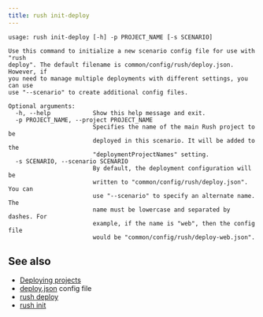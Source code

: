 ```yaml
---
title: rush init-deploy
---
```


```
usage: rush init-deploy [-h] -p PROJECT_NAME [-s SCENARIO]

Use this command to initialize a new scenario config file for use with "rush
deploy". The default filename is common/config/rush/deploy.json. However, if
you need to manage multiple deployments with different settings, you can use
use "--scenario" to create additional config files.

Optional arguments:
  -h, --help            Show this help message and exit.
  -p PROJECT_NAME, --project PROJECT_NAME
                        Specifies the name of the main Rush project to be
                        deployed in this scenario. It will be added to the
                        "deploymentProjectNames" setting.
  -s SCENARIO, --scenario SCENARIO
                        By default, the deployment configuration will be
                        written to "common/config/rush/deploy.json". You can
                        use "--scenario" to specify an alternate name. The
                        name must be lowercase and separated by dashes. For
                        example, if the name is "web", then the config file
                        would be "common/config/rush/deploy-web.json".
```

## See also

- [Deploying projects](../../maintainer/deploying)
- [deploy.json](../../configs/deploy_json) config file
- [rush deploy](../../commands/rush_deploy)
- [rush init](../../commands/rush_init)
